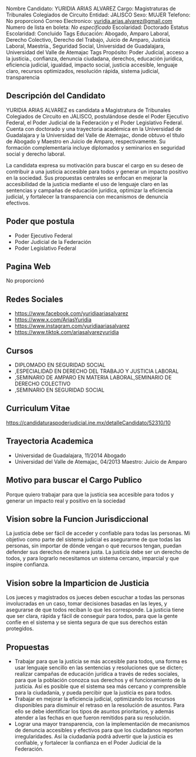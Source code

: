 Nombre Candidato: YURIDIA ARIAS ALVAREZ
Cargo: Magistraturas de Tribunales Colegiados de Circuito
Entidad: JALISCO
Sexo: MUJER
Telefono: No proporcionó
Correo Electronico: yuridia.arias.alvarez@gmail.com
Numero de lista en boleta: *No especificado*
Escolaridad: Doctorado
Estatus Escolaridad: Concluido
Tags Educación: Abogado, Amparo Laboral, Derecho Colectivo, Derecho del Trabajo, Juicio de Amparo, Justicia Laboral, Maestría., Seguridad Social, Universidad de Guadalajara, Universidad del Valle de Atemajac
Tags Propósito: Poder Judicial, acceso a la justicia., confianza, denuncia ciudadana, derechos, educación jurídica, eficiencia judicial, igualdad, impacto social, justicia accesible, lenguaje claro, recursos optimizados, resolución rápida, sistema judicial, transparencia


## Descripción del Candidato 

YURIDIA ARIAS ALVAREZ es candidata a Magistratura de Tribunales Colegiados de Circuito en JALISCO, postulándose desde el Poder Ejecutivo Federal, el Poder Judicial de la Federación y el Poder Legislativo Federal. Cuenta con doctorado y una trayectoria académica en la Universidad de Guadalajara y la Universidad del Valle de Atemajac, donde obtuvo el título de Abogado y Maestro en Juicio de Amparo, respectivamente. Su formación complementaria incluye diplomados y seminarios en seguridad social y derecho laboral.

La candidata expresa su motivación para buscar el cargo en su deseo de contribuir a una justicia accesible para todos y generar un impacto positivo en la sociedad. Sus propuestas centrales se enfocan en mejorar la accesibilidad de la justicia mediante el uso de lenguaje claro en las sentencias y campañas de educación jurídica, optimizar la eficiencia judicial, y fortalecer la transparencia con mecanismos de denuncia efectivos.


## Poder que postula

- Poder Ejecutivo Federal
- Poder Judicial de la Federación
- Poder Legislativo Federal


## Pagina Web

No proporcionó


## Redes Sociales

- https://www.facebook.com/yuridiaariasalvarez
- https://www.x.com/AriasYuridia
- https://www.instagram.com/yuridiaariasalvarez
- https://www.tiktok.com/ariasalvarezyuridia


## Cursos

- DIPLOMADO EN SEGURIDAD SOCIAL
- ,ESPECIALIDAD EN DERECHO DEL TRABAJO Y JUSTICIA LABORAL
- ,SEMINARIO DE AMPARO EN MATERIA LABORAL,SEMINARIO DE DERECHO COLECTIVO
- ,SEMINARIO EN SEGURIDAD SOCIAL


## Curriculum Vitae

https://candidaturaspoderjudicial.ine.mx/detalleCandidato/52310/10


## Trayectoria Academica

- Universidad de Guadalajara, 11/2014 Abogado
- Universidad del Valle de Atemajac, 04/2013 Maestro: Juicio de Amparo


## Motivo para buscar el Cargo Publico

Porque quiero trabajar para que la justicia sea accesible para todos y generar un impacto real y positivo en la sociedad


## Vision sobre la Funcion Jurisdiccional

La justicia debe ser fácil de acceder y confiable para todas las personas. Mi objetivo como parte del sistema judicial es asegurarme de que todas las personas, sin importar de dónde vengan o qué recursos tengan, puedan defender sus derechos de manera justa. La justicia debe ser un derecho de todos, y para lograrlo necesitamos un sistema cercano, imparcial y que inspire confianza.


## Vision sobre la Imparticion de Justicia

Los jueces y magistrados os jueces deben escuchar a todas las personas involucradas en un caso, tomar decisiones basadas en las leyes, y asegurarse de que todos reciban lo que les corresponde. La justicia tiene que ser clara, rápida y fácil de conseguir para todos, para que la gente confíe en el sistema y se sienta segura de que sus derechos están protegidos.


## Propuestas

- Trabajar para que la justicia se más accesible para todos, una forma es usar lenguaje sencillo en las sentencias y resoluciones que se dicten; realizar campañas de educación jurídica a través de redes sociales, para que la población conozca sus derechos y el funcionamiento de la justicia. Así es posible que el sistema sea más cercano y comprensible para la ciudadanía, y pueda percibir que la justicia es para todos.
- Trabajar en mejorar la eficiencia judicial, optimizando los recursos disponibles para disminuir el retraso en la resolución de asuntos. Para ello se debe identificar los tipos de asuntos prioritarios, y además atender a las fechas en que fueron remitidos para su resolución.
- Lograr una mayor transparencia, con la implementación de mecanismos de denuncia accesibles y efectivos para que los ciudadanos reporten irregularidades. Así la ciudadanía podrá advertir que la justicia es confiable, y fortalecer la confianza en el Poder Judicial de la Federación.

